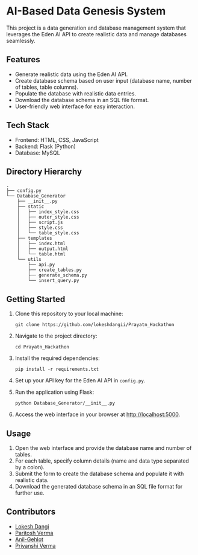 # AI-Based Data Genesis System

This project is a data generation and database management system that leverages the Eden AI API to create realistic data and manage databases seamlessly.

## Features

- Generate realistic data using the Eden AI API.
- Create database schema based on user input (database name, number of tables, table columns).
- Populate the database with realistic data entries.
- Download the database schema in an SQL file format.
- User-friendly web interface for easy interaction.

## Tech Stack

- Frontend: HTML, CSS, JavaScript
- Backend: Flask (Python)
- Database: MySQL

## Directory Hierarchy

```
.
├── config.py
└── Database_Generator
    ├── __init__.py
    ├── static
    │   ├── index_style.css
    │   ├── outer_style.css
    │   ├── script.js
    │   ├── style.css
    │   └── table_style.css
    ├── templates
    │   ├── index.html
    │   ├── output.html
    │   └── table.html
    └── utils
        ├── api.py
        ├── create_tables.py
        ├── generate_schema.py
        └── insert_query.py
```

## Getting Started

1. Clone this repository to your local machine:
   ```
   git clone https://github.com/lokeshdangii/Prayatn_Hackathon
   ```

2. Navigate to the project directory:
   ```
   cd Prayatn_Hackathon
   ```

3. Install the required dependencies:
   ```
   pip install -r requirements.txt
   ```

4. Set up your API key for the Eden AI API in `config.py`.

5. Run the application using Flask:
   ```
   python Database_Generator/__init__.py
   ```

6. Access the web interface in your browser at [http://localhost:5000](http://localhost:5000).

## Usage

1. Open the web interface and provide the database name and number of tables.
2. For each table, specify column details (name and data type separated by a colon).
3. Submit the form to create the database schema and populate it with realistic data.
4. Download the generated database schema in an SQL file format for further use.

## Contributors

- [Lokesh Dangi](https://github.com/lokeshdangii)
- [Paritosh Verma](https://github.com/Rockposedon)
- [Anil-Gehlot](https://github.com/anil-gehlot)
- [Priyanshi Verma](https://github.com/ps1231)